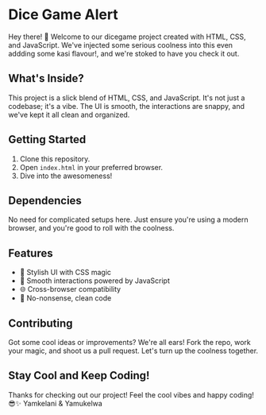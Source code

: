 # Dice Game Alert

Hey there! 👋 Welcome to our dicegame project created with HTML, CSS, and JavaScript. We've injected some serious coolness into this even addding some kasi flavour!, and we're stoked to have you check it out.

## What's Inside?

This project is a slick blend of HTML, CSS, and JavaScript. It's not just a codebase; it's a vibe. The UI is smooth, the interactions are snappy, and we've kept it all clean and organized.

## Getting Started

1. Clone this repository.
2. Open `index.html` in your preferred browser.
3. Dive into the awesomeness!

## Dependencies

No need for complicated setups here. Just ensure you're using a modern browser, and you're good to roll with the coolness.

## Features

- 🎨 Stylish UI with CSS magic
- 🚀 Smooth interactions powered by JavaScript
- 🌐 Cross-browser compatibility
- 🤖 No-nonsense, clean code

## Contributing

Got some cool ideas or improvements? We're all ears! Fork the repo, work your magic, and shoot us a pull request. Let's turn up the coolness together.

## Stay Cool and Keep Coding!

Thanks for checking out our project! Feel the cool vibes and happy coding! 😎✨
Yamkelani & Yamukelwa
